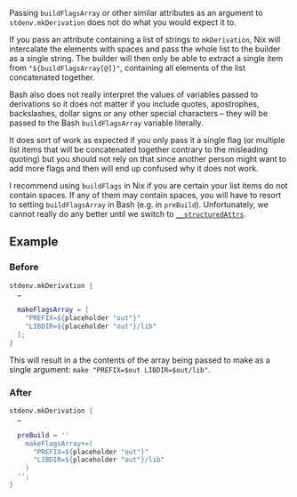 Passing `buildFlagsArray` or other similar attributes as an argument to `stdenv.mkDerivation` does not do what you would expect it to.

If you pass an attribute containing a list of strings to `mkDerivation`, Nix will intercalate the elements with spaces and pass the whole list to the builder as a single string. The builder will then only be able to extract a single item from `"${buildFlagsArray[@]}"`, containing all elements of the list concatenated together.

Bash also does not really interpret the values of variables passed to derivations so it does not matter if you include quotes, apostrophes, backslashes, dollar signs or any other special characters – they will be passed to the Bash `buildFlagsArray` variable literally.

It does sort of work as expected if you only pass it a single flag (or multiple list items that will be concatenated together contrary to the misleading quoting) but you should not rely on that since another person might want to add more flags and then will end up confused why it does not work.

I recommend using `buildFlags` in Nix if you are certain your list items do not contain spaces. If any of them may contain spaces, you will have to resort to setting `buildFlagsArray` in Bash (e.g. in `preBuild`). Unfortunately, we cannot really do any better until we switch to [`__structuredAttrs`](https://github.com/NixOS/nixpkgs/pull/72074).

## Example
### Before
```nix
stdenv.mkDerivation {
  …

  makeFlagsArray = [
    "PREFIX=${placeholder "out"}"
    "LIBDIR=${placeholder "out"}/lib"
  ];
}
```

This will result in a the contents of the array being passed to make as a single argument: `make "PREFIX=$out LIBDIR=$out/lib"`.

### After
```nix
stdenv.mkDerivation {
  …

  preBuild = ''
    makeFlagsArray+=(
      "PREFIX=${placeholder "out"}"
      "LIBDIR=${placeholder "out"}/lib"
    )
  '';
}
```

